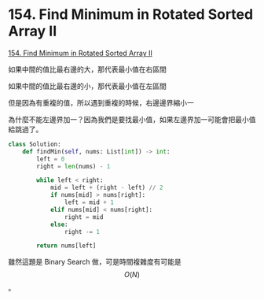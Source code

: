 # 154. Find Minimum in Rotated Sorted Array II

[154. Find Minimum in Rotated Sorted Array II](https://leetcode.com/problems/find-minimum-in-rotated-sorted-array-ii/)

如果中間的值比最右邊的大，那代表最小值在右區間

如果中間的值比最右邊的小，那代表最小值在左區間

但是因為有重複的值，所以遇到重複的時候，右邊邊界縮小一

為什麼不能左邊界加一？因為我們是要找最小值，如果左邊界加一可能會把最小值給跳過了。

```python
class Solution:
    def findMin(self, nums: List[int]) -> int:
        left = 0
        right = len(nums) - 1

        while left < right:
            mid = left + (right - left) // 2
            if nums[mid] > nums[right]:
                left = mid + 1
            elif nums[mid] < nums[right]:
                right = mid
            else:
                right -= 1

        return nums[left]
```

雖然這題是 Binary Search 做，可是時間複雜度有可能是 $$O(N)$$ 。

